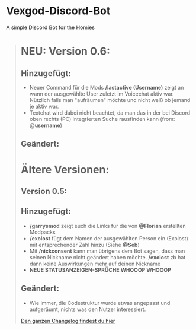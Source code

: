 # Vexgod-Discord-Bot
A simple Discord Bot for the Homies

> # NEU: Version 0.6:
> 
> ## Hinzugefügt:
> * Neuer Command für die Mods **/lastactive (Username)** zeigt an wann der ausgewählte User zuletzt im Voicechat aktiv war. Nützlich falls man "aufräumen" möchte und nicht weiß ob jemand je aktiv war.
> * Textchat wird dabei nicht beachtet, da man das in der bei Discord oben rechts (PC) integrierten Suche rausfinden kann (from: @**username**)
> 
> ## Geändert:
> 
> # Ältere Versionen:
> 
> ## Version 0.5:
> 
> ## Hinzugefügt:
> * **/garrysmod** zeigt euch die Links für die von **@Florian** erstellten Modpacks
> * **/exolost** fügt dem Namen der ausgewählten Person ein (Exolost) mit entsprechender Zahl hinzu (Siehe **@Seb**)
> * Mit **/nickconsent** kann man übrigens dem Bot sagen, dass man seinen Nickname nicht geändert haben möchte. **/exolost** zb hat dann keine Auswirkungen mehr auf deinen Nickname
> * **NEUE STATUSANZEIGEN-SPRÜCHE  WHOOOP WHOOOP**
> 
> ## Geändert:
> * Wie immer, die Codestruktur wurde etwas angepasst und aufgeräumt, nichts was den Nutzer interessiert.
> 
> [Den ganzen Changelog findest du hier](<https://github.com/LonelyChimo302/Vexgod-Discord-Bot>)